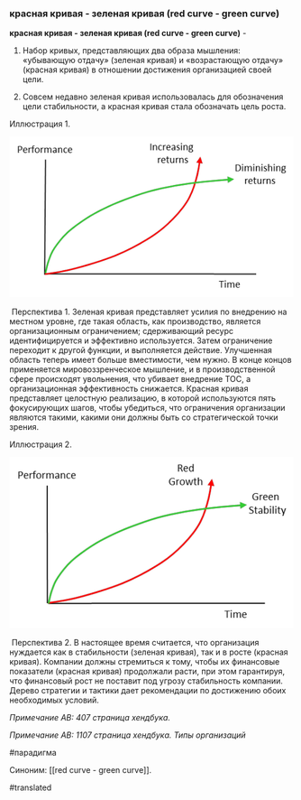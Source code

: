 ### красная кривая - зеленая кривая (red curve - green curve)

**красная кривая - зеленая кривая (red curve - green curve)** -

1. Набор кривых, представляющих два образа мышления: «убывающую отдачу» (зеленая кривая) и «возрастающую отдачу» (красная кривая) в отношении достижения организацией своей цели.

2. Совсем недавно зеленая кривая использовалась для обозначения цели стабильности, а красная кривая стала обозначать цель роста.

Иллюстрация 1.

![](images/image33.png)

 Перспектива 1. Зеленая кривая представляет усилия по внедрению на местном уровне, где такая область, как производство, является организационным ограничением; сдерживающий ресурс идентифицируется и эффективно используется. Затем ограничение переходит к другой функции, и выполняется действие. Улучшенная область теперь имеет больше вместимости, чем нужно. В конце концов применяется мировоззренческое мышление, и в производственной сфере происходят увольнения, что убивает внедрение TOC, а организационная эффективность снижается. Красная кривая представляет целостную реализацию, в которой используются пять фокусирующих шагов, чтобы убедиться, что ограничения организации являются такими, какими они должны быть со стратегической точки зрения.

Иллюстрация 2.

![](images/image101.png)

 Перспектива 2. В настоящее время считается, что организация нуждается как в стабильности (зеленая кривая), так и в росте (красная кривая). Компании должны стремиться к тому, чтобы их финансовые показатели (красная кривая) продолжали расти, при этом гарантируя, что финансовый рост не поставит под угрозу стабильность компании. Дерево стратегии и тактики дает рекомендации по достижению обоих необходимых условий.

*Примечание АВ: 407 страница хендбука.*

*Примечание АВ: 1107 страница хендбука. Типы организаций*

#парадигма

Синоним: [[red curve - green curve]].

#translated
